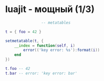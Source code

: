 
# luajit - мощный                              (1/3)

```lua
                -- metatables

t = { foo = 42 }

setmetatable(t, {
    __index = function(self, i)
        error(('key error: %s'):format(i))
    end
})

t.foo -- 42
t.bar -- error: 'key error: bar'





